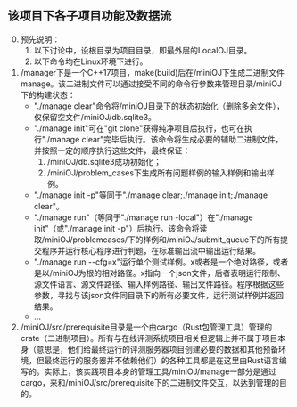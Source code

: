## 该项目下各子项目功能及数据流

0. 预先说明：
   1. 以下讨论中，设根目录为项目目录，即最外层的LocalOJ目录。
   2. 以下命令均在Linux环境下进行。
1. /manager下是一个C++17项目，make(build)后在/miniOJ下生成二进制文件manage。该二进制文件可以通过接受不同的命令行参数来管理目录/miniOJ下的构建状态：
   - "./manage clear"命令将/miniOJ目录下的状态初始化（删除多余文件），仅保留空文件/miniOJ/db.sqlite3。
   - "./manage init"可在"git clone"获得纯净项目后执行，也可在执行"./manage clear"完毕后执行。该命令将生成必要的辅助二进制文件，并按照一定的顺序执行这些文件，最终保证：
      1. /miniOJ/db.sqlite3成功初始化；
      2. /miniOJ/problem_cases下生成所有问题样例的输入样例和输出样例。
   - "./manage init -p"等同于"./manage clear;./manage init;./manage clear"。
   - "./manage run"（等同于"./manage run -local"）在"./manage init"（或"./manage init -p"）后执行。该命令将读取/miniOJ/problemcases/下的样例和/miniOJ/submit_queue下的所有提交程序并运行核心程序进行判题，在标准输出流中输出运行结果。
   - "./manage run --cfg=x"运行单个测试样例。x或者是一个绝对路径，或者是以/miniOJ为根的相对路径。x指向一个json文件，后者表明运行限制、源文件语言、源文件路径、输入样例路径、输出文件路径。程序根据这些参数，寻找与该json文件同目录下的所有必要文件，运行测试样例并返回结果。
   - ...
2. /miniOJ/src/prerequisite目录是一个由cargo（Rust包管理工具）管理的crate（二进制项目）。所有与在线评测系统项目相关但逻辑上并不属于项目本身（意思是，他们给最终运行的评测服务器项目创建必要的数据和其他预备环境，但最终运行的服务器并不依赖他们）的各种工具都是在这里由Rust语言编写的。实际上，该实践项目本身的管理工具/miniOJ/manage一部分是通过cargo，来和/miniOJ/src/prerequisite下的二进制文件交互，以达到管理的目的。  